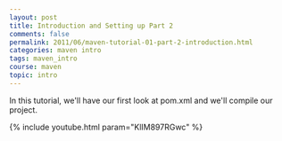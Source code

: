 ```yaml
---           
layout: post
title: Introduction and Setting up Part 2
comments: false
permalink: 2011/06/maven-tutorial-01-part-2-introduction.html
categories: maven intro
tags: maven_intro
course: maven
topic: intro
---
```


In this tutorial, we'll have our first look at pom.xml and we'll compile our project.

{% include youtube.html param="KlIM897RGwc" %}